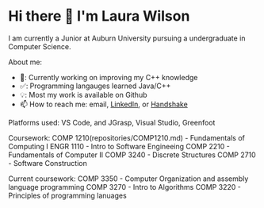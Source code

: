 # Hi there 👋 I'm Laura Wilson 

I am currently a Junior at Auburn University pursuing a undergraduate in Computer Science. 

About me:

- 🔭: Currently working on improving my C++ knowledge
- ✅: Programming langauges learned Java/C++
-  💡: Most my work is available on Github
- 📫 How to reach me: email, [LinkedIn](https://www.linkedin.com/in/laura-wilson-806093232?lipi=urn%3Ali%3Apage%3Ad_flagship3_profile_view_base_contact_details%3Bt8GVzFcnSmGk%2BwY%2B9EF4Ug%3D%3D), or [Handshake](https://auburn.joinhandshake.com/stu/users/26064156)


Platforms used: VS Code, and JGrasp, Visual Studio, Greenfoot

Coursework: 
COMP 1210(repositories/COMP1210.md) - Fundamentals of Computing I
ENGR 1110 - Intro to Software Engineeing
COMP 2210 - Fundamentals of Computer II
COMP 3240 - Discrete Structures
COMP 2710 - Software Construction

Current coursework:
COMP 3350 - Computer Organization and assembly language programming
COMP 3270 - Intro to Algorithms
COMP 3220 - Principles of programming lanuages






